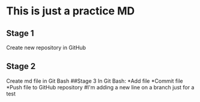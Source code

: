 # This is just a practice MD
## Stage 1
Create new repository in GitHub
## Stage 2
Create md file in Git Bash
##Stage 3
In Git Bash:
*Add file
*Commit file
*Push file to GitHub repository
#I'm adding a new line on a branch just for a test
